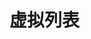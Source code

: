 # 虚拟列表

<script setup>
import VirtualList from './VirtualList.vue';
</script>

<virtual-list></virtual-list>
